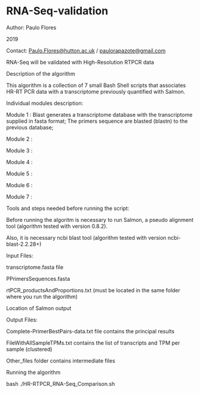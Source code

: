 # RNA-Seq-validation

Author: Paulo Flores
 
2019
 
Contact: Paulo.Flores@hutton.ac.uk / paulorapazote@gmail.com

RNA-Seq will be validated with High-Resolution RTPCR data

Description of the algorithm

This algorithm is a collection of 7 small Bash Shell scripts that associates HR-RT PCR data with a transcriptome previously quantified with Salmon.

Individual modules description:

Module 1 : Blast generates a transcriptome database with the transcriptome supplied in fasta format; The primers sequence are blasted (blastn) to the previous database;

Module 2 :

Module 3 :

Module 4 :

Module 5 :

Module 6 :

Module 7 :

Tools and steps needed before running the script:

Before running the algoritm is necessary to run Salmon, a pseudo alignment tool (algorithm tested with version 0.8.2).

Also, it is necessary ncbi blast tool (algorithm tested with version ncbi-blast-2.2.28+)

Input Files:

transcriptome.fasta file

PPrimersSequences.fasta

rtPCR_productsAndProportions.txt (must be located in the same folder where you run the algorithm)

Location of Salmon output

Output Files:

Complete-PrimerBestPairs-data.txt file contains the principal results

FileWithAllSampleTPMs.txt contains the list of transcripts and TPM per sample (clustered)

Other_files folder contains intermediate files

Running the algorithm

bash ./HR-RTPCR_RNA-Seq_Comparison.sh
